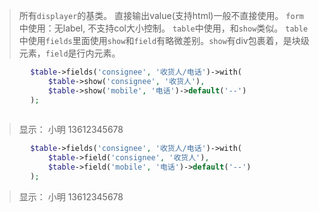 > 所有`displayer`的基类。
> 直接输出value(支持html)一般不直接使用。
> `form`中使用：无label, 不支持col大小控制。
> `table`中使用，和`show`类似。
> `table`中使用`fields`里面使用`show`和`field`有略微差别。`show`有div包裹着，是块级元素，`field`是行内元素。
>
```php
        $table->fields('consignee', '收货人/电话')->with(
            $table->show('consignee', '收货人'),
            $table->show('mobile', '电话')->default('--')
        );
        
```
> 显示：
> 小明
> 13612345678
```php
        $table->fields('consignee', '收货人/电话')->with(
            $table->field('consignee', '收货人'),
            $table->field('mobile', '电话')->default('--')
        );
```
> 显示：
> 小明
> 13612345678